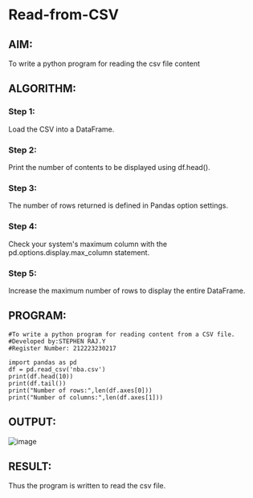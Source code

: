 # Read-from-CSV

## AIM:
To write a python program for reading the csv file content
## ALGORITHM:
### Step 1:
Load the CSV into a DataFrame.
### Step 2:
Print the number of contents to be displayed using df.head().
### Step 3:
The number of rows returned is defined in Pandas option settings.
### Step 4:
Check your system's maximum column with the pd.options.display.max_column statement.
### Step 5:
Increase the maximum number of rows to display the entire DataFrame.

## PROGRAM:
```
#To write a python program for reading content from a CSV file.
#Developed by:STEPHEN RAJ.Y
#Register Number: 212223230217

import pandas as pd
df = pd.read_csv('nba.csv')
print(df.head(10))
print(df.tail())
print("Number of rows:",len(df.axes[0]))
print("Number of columns:",len(df.axes[1]))
```
## OUTPUT:
![image](https://github.com/23002248/Read-from-CSV/assets/151701774/79637654-8062-4049-9ea8-4518f5b9fec6)


## RESULT:
Thus the program is written to read the csv file.
